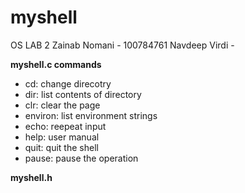 # myshell
OS LAB 2
Zainab Nomani - 100784761
Navdeep Virdi - 

**myshell.c commands**
- cd: change direcotry
- dir: list contents of directory
- clr: clear the page
- environ: list environment strings
- echo: reepeat input
- help: user manual 
- quit: quit the shell
- pause: pause the operation

**myshell.h**

